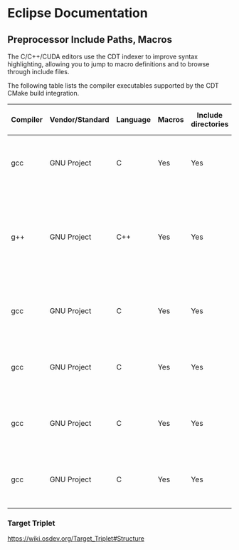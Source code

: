 # Eclipse Documentation 
## Preprocessor Include Paths, Macros

The C/C++/CUDA editors use the CDT indexer to improve syntax highlighting, allowing you to jump to macro definitions and to browse through include files.

The following table lists the compiler executables supported by the CDT CMake build integration.



| Compiler | Vendor/Standard  | Language | Macros  | Include directories | System include directories  | Macros file | Include file | Compiler executables |
| ------------- | ------------- | ------------- | ------------- | ------------- | ------------- | ------------- | ------------- | ------------- |
| gcc  | GNU Project  | C  | Yes | Yes  | Yes | Yes (-imacros) | Yes (-imacros)  | cc, cc.exe, gcc, gcc.exe, ".+-gcc", ".+-gcc.exe" |
| g++  | GNU Project  | C++  | Yes | Yes  | Yes | Yes (-imacros) | Yes (-imacros)  | c++, c++.exe, g++, g++.exe, ".+-g\+\+", ".+-g\+\+.exe", ".+-c\+\+", ".+-c\+\+.exe" |
| gcc  | GNU Project  | C  | Yes | Yes  | Yes | Yes (-imacros) | Yes (-imacros)  | cc, cc.exe, gcc, gcc.exe, ".+-gcc", ".+-gcc.exe" |
| gcc  | GNU Project  | C  | Yes | Yes  | Yes | Yes (-imacros) | Yes (-imacros)  | cc, cc.exe, gcc, gcc.exe, ".+-gcc", ".+-gcc.exe" |
| gcc  | GNU Project  | C  | Yes | Yes  | Yes | Yes (-imacros) | Yes (-imacros)  | cc, cc.exe, gcc, gcc.exe, ".+-gcc", ".+-gcc.exe" |
| gcc  | GNU Project  | C  | Yes | Yes  | Yes | Yes (-imacros) | Yes (-imacros)  | cc, cc.exe, gcc, gcc.exe, ".+-gcc", ".+-gcc.exe" |


### Target Triplet

https://wiki.osdev.org/Target_Triplet#Structure
